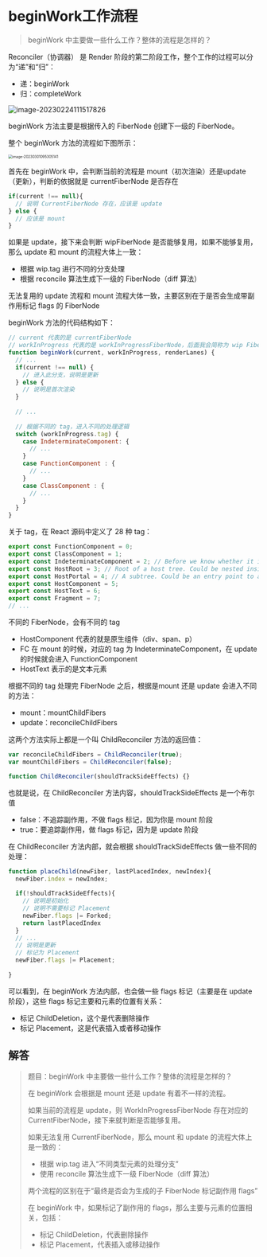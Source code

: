 # beginWork工作流程

> beginWork 中主要做一些什么工作？整体的流程是怎样的？

Reconciler（协调器） 是 Render 阶段的第二阶段工作，整个工作的过程可以分为“递”和“归”：

- 递：beginWork
- 归：completeWork

![image-20230224111517826](https://oss.yanquankun.cn/oss-cdn/2023-03-10-053722.png!watermark)

beginWork 方法主要是根据传入的 FiberNode 创建下一级的 FiberNode。

整个 beginWork 方法的流程如下图所示：

<img src="https://oss.yanquankun.cn/oss-cdn/2023-03-01-015305.png!watermark" alt="image-20230301095305141" style="zoom:50%;" />

首先在 beginWork 中，会判断当前的流程是 mount（初次渲染）还是update（更新），判断的依据就是 currentFiberNode 是否存在

```js
if(current !== null){
  // 说明 CurrentFiberNode 存在，应该是 update
} else {
  // 应该是 mount
}
```

如果是 update，接下来会判断 wipFiberNode 是否能够复用，如果不能够复用，那么 update 和 mount 的流程大体上一致：

- 根据 wip.tag 进行不同的分支处理
- 根据 reconcile 算法生成下一级的 FiberNode（diff 算法）

无法复用的 update 流程和 mount 流程大体一致，主要区别在于是否会生成带副作用标记 flags 的 FiberNode

beginWork 方法的代码结构如下：

```js
// current 代表的是 currentFiberNode
// workInProgress 代表的是 workInProgressFiberNode，后面我会简称为 wip FiberNode
function beginWork(current, workInProgress, renderLanes) {
  // ...
  if(current !== null) {
    // 进入此分支，说明是更新
  } else {
    // 说明是首次渲染
  }
  
  // ...
  
  // 根据不同的 tag，进入不同的处理逻辑
  switch (workInProgress.tag) {
    case IndeterminateComponent: {
      // ...
    }
    case FunctionComponent : {
      // ...
    }
    case ClassComponent : {
      // ...
    }
  }
}
```

关于 tag，在 React 源码中定义了 28 种 tag：

```js
export const FunctionComponent = 0;
export const ClassComponent = 1;
export const IndeterminateComponent = 2; // Before we know whether it is function or class
export const HostRoot = 3; // Root of a host tree. Could be nested inside another node.
export const HostPortal = 4; // A subtree. Could be an entry point to a different renderer.
export const HostComponent = 5;
export const HostText = 6;
export const Fragment = 7;
// ...
```

不同的 FiberNode，会有不同的 tag

- HostComponent 代表的就是原生组件（div、span、p）
- FC 在 mount 的时候，对应的 tag 为 IndeterminateComponent，在 update 的时候就会进入 FunctionComponent
- HostText 表示的是文本元素

根据不同的 tag 处理完 FiberNode 之后，根据是mount 还是 update 会进入不同的方法：

- mount：mountChildFibers
- update：reconcileChildFibers

这两个方法实际上都是一个叫 ChildReconciler 方法的返回值：

```js
var reconcileChildFibers = ChildReconciler(true);
var mountChildFibers = ChildReconciler(false);

function ChildReconciler(shouldTrackSideEffects) {}
```

也就是说，在 ChildReconciler 方法内容，shouldTrackSideEffects 是一个布尔值

- false：不追踪副作用，不做 flags 标记，因为你是 mount 阶段
- true：要追踪副作用，做 flags 标记，因为是 update 阶段

在 ChildReconciler 方法内部，就会根据 shouldTrackSideEffects 做一些不同的处理：

```js
function placeChild(newFiber, lastPlacedIndex, newIndex){
  newFiber.index = newIndex;
  
  if(!shouldTrackSideEffects){
    // 说明是初始化
    // 说明不需要标记 Placement
    newFiber.flags |= Forked;
    return lastPlacedIndex
  }
  // ...
  // 说明是更新
  // 标记为 Placement
  newFiber.flags |= Placement;
  
}
```

可以看到，在 beginWork 方法内部，也会做一些 flags 标记（主要是在 update 阶段），这些 flags 标记主要和元素的位置有关系：

- 标记 ChildDeletion，这个是代表删除操作
- 标记 Placement，这是代表插入或者移动操作



## 解答

> 题目：beginWork 中主要做一些什么工作？整体的流程是怎样的？
>
> 在 beginWork 会根据是 mount 还是 update 有着不一样的流程。
>
> 如果当前的流程是 update，则 WorkInProgressFiberNode 存在对应的 CurrentFiberNode，接下来就判断是否能够复用。
>
> 如果无法复用 CurrentFiberNode，那么 mount 和 update 的流程大体上是一致的：
>
> - 根据 wip.tag 进入“不同类型元素的处理分支”
> - 使用 reconcile 算法生成下一级 FiberNode（diff 算法）
>
> 两个流程的区别在于“最终是否会为生成的子 FiberNode 标记副作用 flags”
>
> 在 beginWork 中，如果标记了副作用的 flags，那么主要与元素的位置相关，包括：
>
> - 标记 ChildDeletion，代表删除操作
> - 标记 Placement，代表插入或移动操作
